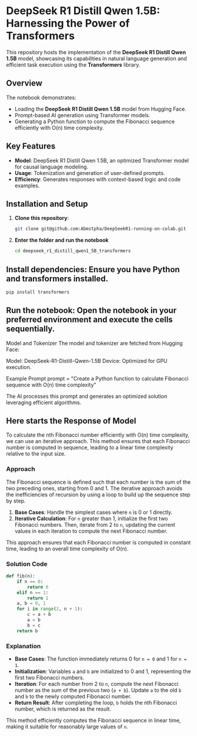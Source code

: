 
# DeepSeek R1 Distill Qwen 1.5B: Harnessing the Power of Transformers

This repository hosts the implementation of the **DeepSeek R1 Distill Qwen 1.5B** model, showcasing its capabilities in natural language generation and efficient task execution using the **Transformers** library.

## Overview

The notebook demonstrates:
- Loading the **DeepSeek R1 Distill Qwen 1.5B** model from Hugging Face.
- Prompt-based AI generation using Transformer models.
- Generating a Python function to compute the Fibonacci sequence efficiently with O(n) time complexity.

## Key Features

- **Model**: DeepSeek R1 Distill Qwen 1.5B, an optimized Transformer model for causal language modeling.
- **Usage**: Tokenization and generation of user-defined prompts.
- **Efficiency**: Generates responses with context-based logic and code examples.

## Installation and Setup

1. **Clone this repository**:
   ```bash
   git clone git@github.com:Abmstpha/DeepSeekR1-running-on-colab.git
   ```

2. **Enter the folder and run the notebook** 
   ```bash
   cd deepseek_r1_distill_qwen1_5B_transformers
   ```

## **Install dependencies: Ensure you have Python and transformers installed.**

   ```bash
   pip install transformers 
   ```


## **Run the notebook: Open the notebook in your preferred environment and execute the cells sequentially.**

Model and Tokenizer
The model and tokenizer are fetched from Hugging Face:

Model: DeepSeek-R1-Distill-Qwen-1.5B
Device: Optimized for GPU execution.

Example Prompt
prompt = "Create a Python function to calculate Fibonacci sequence with O(n) time complexity"

The AI processes this prompt and generates an optimized solution leveraging efficient algorithms.

## **Here starts the Response of Model**

</think>

To calculate the nth Fibonacci number efficiently with O(n) time complexity, we can use an iterative approach. This method ensures that each Fibonacci number is computed in sequence, leading to a linear time complexity relative to the input size.

### Approach
The Fibonacci sequence is defined such that each number is the sum of the two preceding ones, starting from 0 and 1. The iterative approach avoids the inefficiencies of recursion by using a loop to build up the sequence step by step.

1. **Base Cases**: Handle the simplest cases where `n` is 0 or 1 directly.
2. **Iterative Calculation**: For `n` greater than 1, initialize the first two Fibonacci numbers. Then, iterate from 2 to `n`, updating the current values in each iteration to compute the next Fibonacci number.

This approach ensures that each Fibonacci number is computed in constant time, leading to an overall time complexity of O(n).



### Solution Code
```python
def fib(n):
    if n == 0:
        return 0
    elif n == 1:
        return 1
    a, b = 0, 1
    for i in range(2, n + 1):
        c = a + b
        a = b
        b = c
    return b
```

### Explanation
- **Base Cases**: The function immediately returns 0 for `n = 0` and 1 for `n = 1`.
- **Initialization**: Variables `a` and `b` are initialized to 0 and 1, representing the first two Fibonacci numbers.
- **Iteration**: For each number from 2 to `n`, compute the next Fibonacci number as the sum of the previous two (`a + b`). Update `a` to the old `b` and `b` to the newly computed Fibonacci number.
- **Return Result**: After completing the loop, `b` holds the nth Fibonacci number, which is returned as the result.

This method efficiently computes the Fibonacci sequence in linear time, making it suitable for reasonably large values of `n`.






